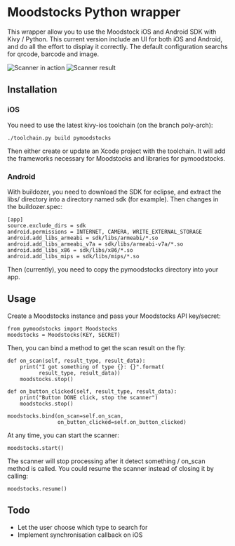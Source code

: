 # Moodstocks Python wrapper

This wrapper allow you to use the Moodstock iOS and Android SDK with Kivy /
Python. This current version include an UI for both iOS and Android, and do all
the effort to display it correctly. The default configuration searchs for
qrcode, barcode and image.

![Scanner in action](https://cloud.githubusercontent.com/assets/37904/6444358/6661b88a-c0fd-11e4-8bc9-ed1d4de44f82.png)
![Scanner result](https://cloud.githubusercontent.com/assets/37904/6444362/6b3603fc-c0fd-11e4-93e3-f48c9f2addbb.png)

## Installation

### iOS

You need to use the latest kivy-ios toolchain (on the branch poly-arch):

    ./toolchain.py build pymoodstocks

Then either create or update an Xcode project with the toolchain. It will add
the frameworks necessary for Moodstocks and libraries for pymoodstocks.

### Android

With buildozer, you need to download the SDK for eclipse, and extract the libs/
directory into a directory named sdk (for example). Then changes in the
buildozer.spec:

	[app]
	source.exclude_dirs = sdk
	android.permissions = INTERNET, CAMERA, WRITE_EXTERNAL_STORAGE
	android.add_libs_armeabi = sdk/libs/armeabi/*.so
	android.add_libs_armeabi_v7a = sdk/libs/armeabi-v7a/*.so
	android.add_libs_x86 = sdk/libs/x86/*.so
	android.add_libs_mips = sdk/libs/mips/*.so

Then (currently), you need to copy the pymoodstocks directory into your app.


## Usage

Create a Moodstocks instance and pass your Moodstocks API key/secret:

	from pymoodstocks import Moodstocks
	moodstocks = Moodstocks(KEY, SECRET)

Then, you can bind a method to get the scan result on the fly:

	def on_scan(self, result_type, result_data):
		print("I got something of type {}: {}".format(
			  result_type, result_data))
		moodstocks.stop()

	def on_button_clicked(self, result_type, result_data):
		print("Button DONE click, stop the scanner")
		moodstocks.stop()

	moodstocks.bind(on_scan=self.on_scan,
					on_button_clicked=self.on_button_clicked)

At any time, you can start the scanner:

	moodstocks.start()

The scanner will stop processing after it detect something / on_scan method is
called. You could resume the scanner instead of closing it by calling:

	moodstocks.resume()


## Todo

- Let the user choose which type to search for
- Implement synchronisation callback on iOS

